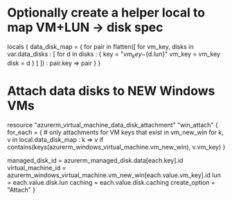 # Optionally create a helper local to map VM+LUN -> disk spec
locals {
  data_disk_map = {
    for pair in flatten([
      for vm_key, disks in var.data_disks : [
        for d in disks : {
          key    = "${vm_key}-${d.lun}"
          vm_key = vm_key
          disk   = d
        }
      ]
    ]) : pair.key => pair
  }
}

# Attach data disks to NEW Windows VMs
resource "azurerm_virtual_machine_data_disk_attachment" "win_attach" {
  for_each = {
    # only attachments for VM keys that exist in vm_new_win
    for k, v in local.data_disk_map : k => v
    if contains(keys(azurerm_windows_virtual_machine.vm_new_win), v.vm_key)
  }

  managed_disk_id    = azurerm_managed_disk.data[each.key].id
  virtual_machine_id = azurerm_windows_virtual_machine.vm_new_win[each.value.vm_key].id
  lun                = each.value.disk.lun
  caching            = each.value.disk.caching
  create_option      = "Attach"
}
